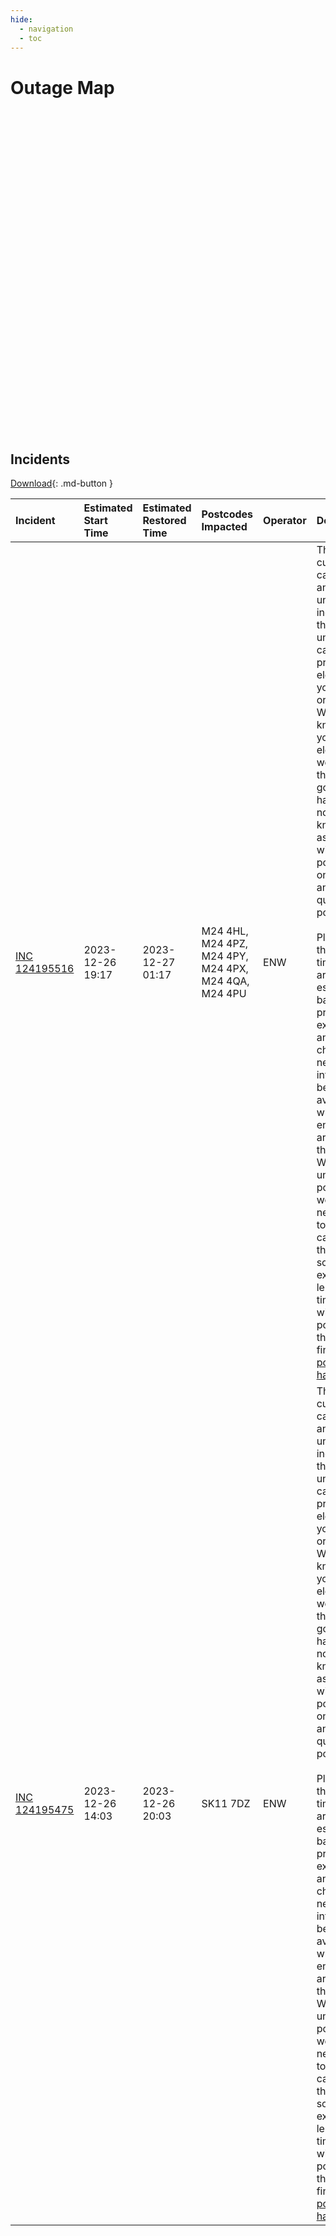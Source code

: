 ```yaml
---
hide:
  - navigation 
  - toc        
---
```


# Outage Map

<style type="text/css">
#map {
    width: 600px;
    height: 500px;
    margin: 0;
}
</style>

<div id="map"></div>

<br>

## Incidents

[Download](data/outages.csv){: .md-button }

| Incident                                                                                                                                             | Estimated Start Time   | Estimated Restored Time   | Postcodes Impacted                                   | Operator   | Description                                                                                                                                                                                                                                                                                                                                                                                                                                                                                                                                                                                                                                                                                                                                                                                               |
|:-----------------------------------------------------------------------------------------------------------------------------------------------------|:-----------------------|:--------------------------|:-----------------------------------------------------|:-----------|:----------------------------------------------------------------------------------------------------------------------------------------------------------------------------------------------------------------------------------------------------------------------------------------------------------------------------------------------------------------------------------------------------------------------------------------------------------------------------------------------------------------------------------------------------------------------------------------------------------------------------------------------------------------------------------------------------------------------------------------------------------------------------------------------------------|
| <a href="https://www.enwl.co.uk/power-cuts/power-cuts-power-cuts-live-power-cut-information-fault-list/fault-list" target="_blank">INC 124195516</a> | 2023-12-26 19:17       | 2023-12-27 01:17          | M24 4HL, M24 4PZ, M24 4PY, M24 4PX, M24 4QA, M24 4PU | ENW        | This power cut has been caused by an unexpected incident with the underground cable that provides electricity to your home or business. We didn't know before your electricity went off that this was going to happen but now we know, rest assured we will get your power back on safely and as quickly as possible.<br/><br/>Please note that all our timescales are estimated based on previous experience and may change if new information becomes available while our engineers are fixing the issue.  With underground power cuts, we may need to dig to repair the cable and this can sometime extend the length of time you are without power. Click the link to find out <a class="c-fault-back__link ng-binding" href="/power-cuts/why-do-we-experience-power-cuts/">why power cuts happen</a> |
| <a href="https://www.enwl.co.uk/power-cuts/power-cuts-power-cuts-live-power-cut-information-fault-list/fault-list" target="_blank">INC 124195475</a> | 2023-12-26 14:03       | 2023-12-26 20:03          | SK11 7DZ                                             | ENW        | This power cut has been caused by an unexpected incident with the underground cable that provides electricity to your home or business. We didn't know before your electricity went off that this was going to happen but now we know, rest assured we will get your power back on safely and as quickly as possible.<br/><br/>Please note that all our timescales are estimated based on previous experience and may change if new information becomes available while our engineers are fixing the issue.  With underground power cuts, we may need to dig to repair the cable and this can sometime extend the length of time you are without power. Click the link to find out <a class="c-fault-back__link ng-binding" href="/power-cuts/why-do-we-experience-power-cuts/">why power cuts happen</a> |
